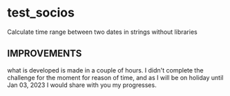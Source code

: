# test_socios

Calculate time range between two dates in strings without libraries

## IMPROVEMENTS
what is developed is made in a couple of hours. I didn't complete the challenge for the moment for reason of time, and as I will be on holiday until Jan 03, 2023 I would share with you my progresses.
